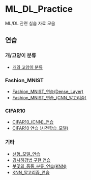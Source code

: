 # ML_DL_Practice
ML/DL 관련 실습 자료 모음

## 연습
### 개/고양이 분류
- [개와 고양이 분류](./개와_고양이_분류.ipynb)
### Fashion_MNIST
- [Fashion_MNIST_연습(Dense_Layer)](./Fashion_MNIST_연습_(Dense_Layer).ipynb)
- [Fashion_MNIST_연습_(CNN_알고리즘)](./Fashion_MNIST_연습_(CNN_알고리즘).ipynb)
### CIFAR10
- [CIFAR10_(CNN)_연습](./CIFAR10_(CNN)_연습.ipynb)
- [CIFAR10 연습 (사전학습_모델)](./CIFAR10%20연습%20(사전학습_모델).ipynb)
### 기타
- [선형_모델_연습](./선형_모델_연습.ipynb)
- [경사하강법 구현 연습](./경사_하강법_구현_실습(sklearn,_boston).ipynb)
- [붓꽃의_품종_분류_연습(KNN)](./붓꽃의_품종_분류_연습(KNN).ipynb)
- [KNN_알고리즘_연습](./KNN_알고리즘_연습.ipynb)


